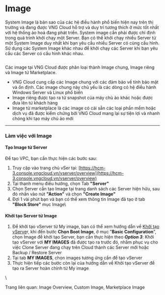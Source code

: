 # Image

System Image là bản sao của các hệ điều hành phổ biến hiện nay trên thị trường và đang được VNG Cloud hỗ trợ và duy trì tương thích ở mức tốt nhất với hệ thống ảo hoá đang phát triển. System image cần phải được chỉ định trong quá trình khởi chạy một Server. Bạn có thể khởi chạy nhiều Server từ một System Image duy nhất khi bạn yêu cầu nhiều Server có cùng cấu hình. Sử dụng các System Image khác nhau để khởi chạy các Server khi bạn yêu cầu các Server có cấu hình khác nhau.

<figure><img src="https://docs.vngcloud.vn/download/attachments/49647889/image2022-11-14_13-25-1.png?version=1&#x26;modificationDate=1668407101000&#x26;api=v2" alt=""><figcaption></figcaption></figure>

Các image tại VNG Cloud được phân loại thành Image chung, Image riêng và Image từ Marketplace.

* VNG Cloud cung cấp các Image chung với các đảm bảo về tính bảo mật và ổn định. Các image chung này chủ yếu là các dòng có hệ điều hành Windows Server và Linux phổ biến
* Image riêng được tạo ra từ snapshot của máy chủ ảo khác hoặc được đưa lên từ khách hàng
* Image từ marketplace là các image có cài sẵn các loại phần mềm hoặc dịch vụ đã được kiểm chứng bởi VNG Cloud mang lại sự tiện lợi và nhanh chóng khi tạo máy chủ ảo mới

***

### **Làm việc với Image** <a href="#image-lamviecvoiimage" id="image-lamviecvoiimage"></a>

#### Tạo Image từ Server <a href="#image-taoimagetuserver" id="image-taoimagetuserver"></a>

Để tạo VPC, bạn cần thực hiện các bước sau:

1. Truy cập vào trang chủ vSer tại: [https://hcm-3.console.vngcloud.vn/vserver/overview](https://hcm-3.console.vngcloud.vn/vserver/overview)
2. Tại thanh menu điều hướng, chọn Tab **"Server"**
3. Chọn Server cần tạo Image tại trang danh sách các Server hiện hữu, sau đó nhấn vào nút **"Action"** và chọn **"Create Image"**
4. Đợi 1 vài phút bạn và bạn có thể xem thông tin Image đã tạo ở tab **"Block Store"** mục Image\


#### Khởi tạo Server từ Image <a href="#image-khoitaoservertuimage" id="image-khoitaoservertuimage"></a>

1. Để khởi tạo vServer từ My image, bạn có thể xem hướng dẫn về [Khởi tạo vServe](https://docs.vngcloud.vn/pages/viewpage.action?pageId=49647861)r, khi đến bước **Chọn Boot Image**, ở mục "**Basic Configuration**", chọn Image để khởi tạo Server, bạn cần thực hiện theo _**Option 3**_: Khởi tạo vServer với **MY IMAGES** đã được tạo ra trước đó, nhằm phục vụ cho việc Clone Server đang chạy trên Cloud thành các Server mới hoặc Backup / Restore Server
2. Tại tab **MY IMAGES**, chọn images tương ứng cần để tạo vServer
3. Thực hiện tiếp các bước còn lại của hướng dẫn về Khởi tạo vServer để tạo ra Server hoàn chỉnh từ My image

\


Trang liên quan: Image Overview, Custom Image, Marketplace Image
